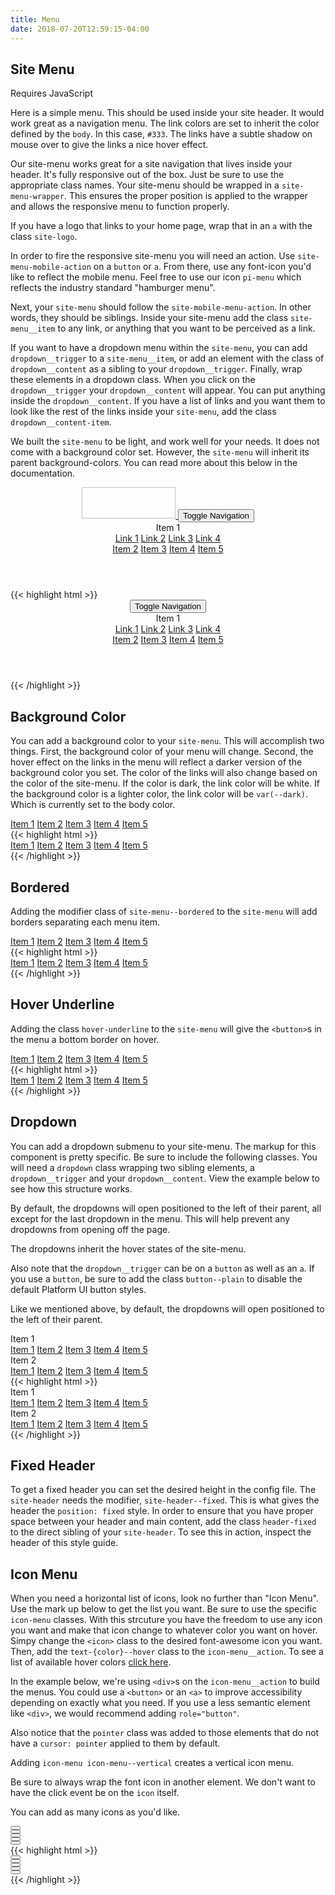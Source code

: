 ```yaml
---
title: Menu
date: 2018-07-20T12:59:15-04:00
---
```


## Site Menu

<div class="block-container blocks mb-4">
  <div class="block">
    <div class="pill text--size-xs text-dark">
      <i class="pi-bolt mr-1 text-negative"></i>
      Requires <span class="text--bold ml-1">JavaScript</span>
    </div> 
  </div>
</div>

Here is a simple menu. This should be used inside your site header. It would work great as a navigation menu. The link colors are set to inherit the color defined by the `body`. In this case, `#333`. The links have a subtle shadow on mouse over to give the links a nice hover effect.

Our site-menu works great for a site navigation that lives inside your header. It's fully responsive out of the box. Just be sure to use the appropriate class names. Your site-menu should be wrapped in a `site-menu-wrapper`. This ensures the proper position is applied to the wrapper and allows the responsive menu to function properly.

If you have a logo that links to your home page, wrap that in an `a` with the class `site-logo`.

In order to fire the responsive site-menu you will need an action. Use `site-menu-mobile-action` on a `button` or `a`. From there, use any font-icon you'd like to reflect the mobile menu. Feel free to use our icon `pi-menu` which reflects the industry standard "hamburger menu".

Next, your `site-menu` should follow the `site-mobile-menu-action`. In other words, they should be siblings. Inside your site-menu add the class `site-menu__item` to any link, or anything that you want to be perceived as a link.

If you want to have a dropdown menu within the `site-menu`, you can add `dropdown__trigger` to a `site-menu__item`, or add an element with the class of `dropdown__content` as a sibling to your `dropdown__trigger`. Finally, wrap these elements in a dropdown class. When you click on the `dropdown__trigger` your `dropdown__content` will appear. You can put anything inside the `dropdown__content`. If you have a list of links and you want them to look like the rest of the links inside your `site-menu`, add the class `dropdown__content-item`.

We built the `site-menu` to be light, and work well for your needs. It does not come with a background color set. However, the `site-menu` will inherit its parent background-colors. You can read more about this below in the documentation.

<header class="site-menu-wrapper">
  <a href="#" class="site-logo demo-menu-item">
    <img class="skeleton-image" style="height:50px; width:150px;" />
  </a>
  <button class="site-menu-mobile-action">
    <span class="sr-only">Toggle Navigation</span>
    <i aria-hidden="true" focusable="false" class="pi-menu pi-xl"></i>
  </button>
  <nav class="site-menu background-white">
    <div class="dropdown">
      <div class="site-menu__item dropdown__trigger">
        Item 1 
        <i class="ml-1 pi-angle-down" aria-hidden="true"></i>
      </div>
      <div class="dropdown__content">
        <a href="#" class="dropdown__content-item demo-menu-item">Link 1</a>
        <a href="#" class="dropdown__content-item demo-menu-item">Link 2</a>
        <a href="#" class="dropdown__content-item demo-menu-item">Link 3</a>
        <a href="#" class="dropdown__content-item demo-menu-item">Link 4</a>
      </div>
    </div>
    <a href="#" class="site-menu__item demo-menu-item">Item 2</a>
    <a href="#" class="site-menu__item demo-menu-item">Item 3</a>
    <a href="#" class="site-menu__item demo-menu-item">Item 4</a>
    <a href="#" class="site-menu__item demo-menu-item">Item 5</a>
  </nav>
</header>

<div class="mt-3 mb-4">
{{< highlight html >}}
<header class="site-menu-wrapper">
  <a href="#" class="site-logo">
    <!--- Your logo here! --->
  </a>
  <button class="site-menu-mobile-action">
    <span class="sr-only">Toggle Navigation</span>
    <i aria-hidden="true" focusable="false" class="pi-menu pi-xl"></i>
  </button>
  <nav class="site-menu background-white">
    <div class="dropdown">
      <div class="site-menu__item dropdown__trigger">
        Item 1 
        <i class="ml-1 pi-angle-down" aria-hidden="true"></i>
      </div>
      <div class="dropdown__content">
        <a href="#" class="dropdown__content-item">Link 1</a>
        <a href="#" class="dropdown__content-item">Link 2</a>
        <a href="#" class="dropdown__content-item">Link 3</a>
        <a href="#" class="dropdown__content-item">Link 4</a>
      </div>
    </div>
    <a href="#" class="site-menu__item">Item 2</a>
    <a href="#" class="site-menu__item">Item 3</a>
    <a href="#" class="site-menu__item">Item 4</a>
    <a href="#" class="site-menu__item">Item 5</a>
  </nav>
</header>
{{< /highlight >}}
</div>


## Background Color

You can add a background color to your `site-menu`. This will accomplish two things. First, the background color of your menu will change. Second, the hover effect on the links in the menu will reflect a darker version of the background color you set. The color of the links will also change based on the color of the site-menu. If the color is dark, the link color will be white. If the background color is a lighter color, the link color will be `var(--dark)`. Which is currently set to the body color.

<nav class="site-menu background-navy">
  <a href="#" class="site-menu__item demo-menu-item">Item 1</a>
  <a href="#" class="site-menu__item demo-menu-item">Item 2</a>
  <a href="#" class="site-menu__item demo-menu-item">Item 3</a>
  <a href="#" class="site-menu__item demo-menu-item">Item 4</a>
  <a href="#" class="site-menu__item demo-menu-item">Item 5</a>
</nav>

<div class="mt-3 mb-4">
{{< highlight html >}}
<nav class="site-menu background-navy">
  <a href="#" class="site-menu__item">Item 1</a>
  <a href="#" class="site-menu__item">Item 2</a>
  <a href="#" class="site-menu__item">Item 3</a>
  <a href="#" class="site-menu__item">Item 4</a>
  <a href="#" class="site-menu__item">Item 5</a>
</nav>
{{< /highlight >}}
</div>


## Bordered

Adding the modifier class of `site-menu--bordered` to the `site-menu` will add borders separating each menu item.

<nav class="site-menu site-menu--bordered">
  <a href="#" class="site-menu__item demo-menu-item">Item 1</a>
  <a href="#" class="site-menu__item demo-menu-item">Item 2</a>
  <a href="#" class="site-menu__item demo-menu-item">Item 3</a>
  <a href="#" class="site-menu__item demo-menu-item">Item 4</a>
  <a href="#" class="site-menu__item demo-menu-item">Item 5</a>
</nav>


<div class="mt-3 mb-4">
{{< highlight html >}}
<nav class="site-menu site-menu--bordered">
  <a href="#" class="site-menu__item">Item 1</a>
  <a href="#" class="site-menu__item">Item 2</a>
  <a href="#" class="site-menu__item">Item 3</a>
  <a href="#" class="site-menu__item">Item 4</a>
  <a href="#" class="site-menu__item">Item 5</a>
</nav>
{{< /highlight >}}
</div>


## Hover Underline

Adding the class `hover-underline` to the `site-menu` will give the `<button>`s in the menu a bottom border on hover.

<nav class="site-menu hover-underline">
  <a href="#" class="site-menu__item demo-menu-item">Item 1</a>
  <a href="#" class="site-menu__item demo-menu-item">Item 2</a>
  <a href="#" class="site-menu__item demo-menu-item">Item 3</a>
  <a href="#" class="site-menu__item demo-menu-item">Item 4</a>
  <a href="#" class="site-menu__item demo-menu-item">Item 5</a>
</nav>

<div class="mt-3 mb-4">
{{< highlight html >}}
<nav class="site-menu hover-underline">
  <a href="#" class="site-menu__item">Item 1</a>
  <a href="#" class="site-menu__item">Item 2</a>
  <a href="#" class="site-menu__item">Item 3</a>
  <a href="#" class="site-menu__item">Item 4</a>
  <a href="#" class="site-menu__item">Item 5</a>
</nav>
{{< /highlight >}}
</div>


## Dropdown

You can add a dropdown submenu to your site-menu. The markup for this component is pretty specific. Be sure to include the following classes. You will need a `dropdown` class wrapping two sibling elements, a `dropdown__trigger` and your `dropdown__content`. View the example below to see how this structure works.

By default, the dropdowns will open positioned to the left of their parent, all except for the last dropdown in the menu. This will help prevent any dropdowns from opening off the page.

The dropdowns inherit the hover states of the site-menu.

Also note that the `dropdown__trigger` can be on a `button` as well as an `a`. If you use a `button`, be sure to add the class `button--plain` to disable the default Platform UI button styles.

Like we mentioned above, by default, the dropdowns will open positioned to the left of their parent.


<nav class="site-menu">
  <div class="dropdown background-white">
    <div class="site-menu__item dropdown__trigger">
      Item 1
      <i class="ml-1 pi-angle-down" aria-hidden="true"></i>
    </div>
    <div class="dropdown__content">
      <a href="#" class="dropdown__content-item demo-menu-item">Item 1</a>
      <a href="#" class="dropdown__content-item demo-menu-item">Item 2</a>
      <a href="#" class="dropdown__content-item demo-menu-item">Item 3</a>
      <a href="#" class="dropdown__content-item demo-menu-item">Item 4</a>
      <a href="#" class="dropdown__content-item demo-menu-item">Item 5</a>
    </div>
  </div>
  <div class="dropdown background-white">
    <div class="site-menu__item dropdown__trigger">
      Item 2
      <i class="ml-1 pi-angle-down" aria-hidden="true"></i>
    </div>
    <div class="dropdown__content">
      <a href="#" class="dropdown__content-item demo-menu-item">Item 1</a>
      <a href="#" class="dropdown__content-item demo-menu-item">Item 2</a>
      <a href="#" class="dropdown__content-item demo-menu-item">Item 3</a>
      <a href="#" class="dropdown__content-item demo-menu-item">Item 4</a>
      <a href="#" class="dropdown__content-item demo-menu-item">Item 5</a>
    </div>
  </div>
</nav>


<div class="mt-3 mb-4">
{{< highlight html >}}
<nav class="site-menu">
  <div class="dropdown background-white">
    <div class="site-menu__item dropdown__trigger">
      Item 1
      <i class="ml-1 pi-angle-down" aria-hidden="true"></i>
    </div>
    <div class="dropdown__content">
      <a href="#" class="dropdown__content-item">Item 1</a>
      <a href="#" class="dropdown__content-item">Item 2</a>
      <a href="#" class="dropdown__content-item">Item 3</a>
      <a href="#" class="dropdown__content-item">Item 4</a>
      <a href="#" class="dropdown__content-item">Item 5</a>
    </div>
  </div>
  <div class="dropdown background-white">
    <div class="site-menu__item dropdown__trigger">
      Item 2
      <i class="ml-1 pi-angle-down" aria-hidden="true"></i>
    </div>
    <div class="dropdown__content">
      <a href="#" class="dropdown__content-item">Item 1</a>
      <a href="#" class="dropdown__content-item">Item 2</a>
      <a href="#" class="dropdown__content-item">Item 3</a>
      <a href="#" class="dropdown__content-item">Item 4</a>
      <a href="#" class="dropdown__content-item">Item 5</a>
    </div>
  </div>
</nav>
{{< /highlight >}}
</div>


## Fixed Header

To get a fixed header you can set the desired height in the config file. The `site-header` needs the modifier, `site-header--fixed`. This is what gives the header the `position: fixed` style.
In order to ensure that you have proper space between your header and main content, add the class `header-fixed` to the direct sibling of your `site-header`.
To see this in action, inspect the header of this style guide.

 
## Icon Menu

When you need a horizontal list of icons, look no further than "Icon Menu". Use the mark up below
to get the list you want. Be sure to use the specific `icon-menu` classes. With this strcuture you have
the freedom to use any icon you want and make that icon change to whatever color you want on hover.
Simpy change the `<icon>` class to the desired font-awesome icon you want. Then, add the `text-{color}--hover`
class to the `icon-menu__action`. To see a list of available hover colors [click here](/section-typography.html#kssref-typography-utilities-color).

In the example below, we're using `<div>`s on the `icon-menu__action` to build the menus. You could use a `<button>` or an `<a>` to improve accessibility
depending on exactly what you need. If you use a less semantic element like `<div>`, we would recommend adding `role="button"`.

Also notice that the `pointer` class was added to those elements that do not have a `cursor: pointer` applied to them by default.

Adding `icon-menu icon-menu--vertical` creates a vertical icon menu.

<div class="message message--warning">
  <p>Be sure to always wrap the font icon in another element. We don't want to have the click event be on the <code>icon</code> itself.</p>
</div>

You can add as many icons as you'd like.


<div class="icon-menu">
  <div class="icon-menu__item">
    <button class="icon-menu__action button--plain text-negative--hover pointer">
      <i class="pi-trash" aria-hidden="hidden"></i>
    </button>
  </div>
  <div class="icon-menu__item">
    <button class="icon-menu__action button--plain text-positive--hover pointer">
      <i class="pi-edit" aria-hidden="hidden"></i>
    </button>
  </div>
  <div class="icon-menu__item">
    <button class="icon-menu__action button--plain text-red--hover pointer">
      <i class="pi-clock" aria-hidden="hidden"></i>
    </button>
  </div>
</div>
<div class="icon-menu icon-menu--vertical">
  <div class="icon-menu__item">
    <button class="icon-menu__action button--plain text-negative--hover pointer">
      <i class="pi-trash" aria-hidden="hidden"></i>
    </button>
  </div>
  <div class="icon-menu__item">
    <button class="icon-menu__action button--plain text-positive--hover pointer">
      <i class="pi-edit" aria-hidden="hidden"></i>
    </button>
  </div>
</div>

<div class="mt-3 mb-4">
{{< highlight html >}}
<!-- Horizontal Icon Menu -->
<div class="icon-menu">
  <div class="icon-menu__item">
    <button class="icon-menu__action">
      <i class="pi-trash"></i>
    </button>
  </div>
  <div class="icon-menu__item">
    <button class="icon-menu__action">
      <i class="pi-edit"></i>
    </button>
  </div>
  <div class="icon-menu__item">
    <button class="icon-menu__action">
      <i class="pi-clock"></i>
    </button>
  </div>
</div>

 <!-- Vertical Icon Menu -->
<div class="icon-menu icon-menu--vertical">
  <div class="icon-menu__item">
    <button class="icon-menu__action">
      <i class="pi-trash"></i>
    </button>
  </div>
  <div class="icon-menu__item">
    <button class="icon-menu__action">
      <i class="pi-edit"></i>
    </button>
  </div>
</div>
{{< /highlight >}}
</div>
